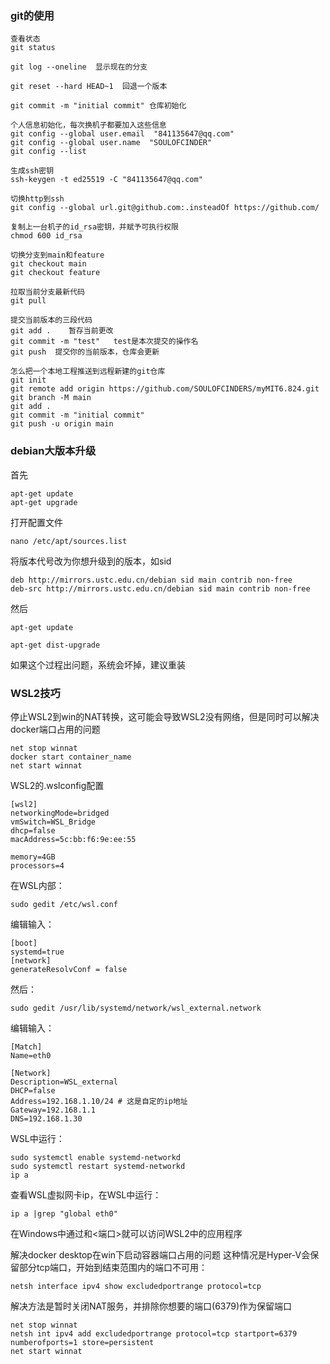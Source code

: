 ### git的使用

```
查看状态
git status

git log --oneline  显示现在的分支

git reset --hard HEAD~1  回退一个版本

git commit -m "initial commit" 仓库初始化

个人信息初始化，每次换机子都要加入这些信息
git config --global user.email  "841135647@qq.com"
git config --global user.name  "SOULOFCINDER"
git config --list 

生成ssh密钥
ssh-keygen -t ed25519 -C "841135647@qq.com"

切换http到ssh
git config --global url.git@github.com:.insteadOf https://github.com/

复制上一台机子的id_rsa密钥，并赋予可执行权限
chmod 600 id_rsa

切换分支到main和feature
git checkout main
git checkout feature

拉取当前分支最新代码
git pull

提交当前版本的三段代码
git add .    暂存当前更改
git commit -m "test"   test是本次提交的操作名
git push  提交你的当前版本，仓库会更新

怎么把一个本地工程推送到远程新建的git仓库
git init
git remote add origin https://github.com/SOULOFCINDERS/myMIT6.824.git
git branch -M main
git add .
git commit -m "initial commit"
git push -u origin main
```


### debian大版本升级

首先

```
apt-get update
apt-get upgrade
```

打开配置文件

```
nano /etc/apt/sources.list
```

将版本代号改为你想升级到的版本，如sid

```
deb http://mirrors.ustc.edu.cn/debian sid main contrib non-free
deb-src http://mirrors.ustc.edu.cn/debian sid main contrib non-free
```

然后

```
apt-get update
```

```
apt-get dist-upgrade
```

如果这个过程出问题，系统会坏掉，建议重装

### WSL2技巧
停止WSL2到win的NAT转换，这可能会导致WSL2没有网络，但是同时可以解决docker端口占用的问题
```
net stop winnat
docker start container_name
net start winnat
```

WSL2的.wslconfig配置
```
[wsl2]
networkingMode=bridged
vmSwitch=WSL_Bridge
dhcp=false
macAddress=5c:bb:f6:9e:ee:55

memory=4GB 
processors=4
```

在WSL内部：
```
sudo gedit /etc/wsl.conf
```

编辑输入：
```
[boot]
systemd=true
[network]
generateResolvConf = false
```

然后：
```
sudo gedit /usr/lib/systemd/network/wsl_external.network
```

编辑输入：
```
[Match]
Name=eth0

[Network]
Description=WSL_external
DHCP=false
Address=192.168.1.10/24 # 这是自定的ip地址
Gateway=192.168.1.1
DNS=192.168.1.30
```

WSL中运行：
```
sudo systemctl enable systemd-networkd
sudo systemctl restart systemd-networkd
ip a
```

查看WSL虚拟网卡ip，在WSL中运行：
```
ip a |grep "global eth0"
```

在Windows中通过<wsl-ip>和<端口>就可以访问WSL2中的应用程序

解决docker desktop在win下启动容器端口占用的问题
这种情况是Hyper-V会保留部分tcp端口，开始到结束范围内的端口不可用：
```
netsh interface ipv4 show excludedportrange protocol=tcp
```
解决方法是暂时关闭NAT服务，并排除你想要的端口(6379)作为保留端口
```
net stop winnat
netsh int ipv4 add excludedportrange protocol=tcp startport=6379 numberofports=1 store=persistent
net start winnat
```